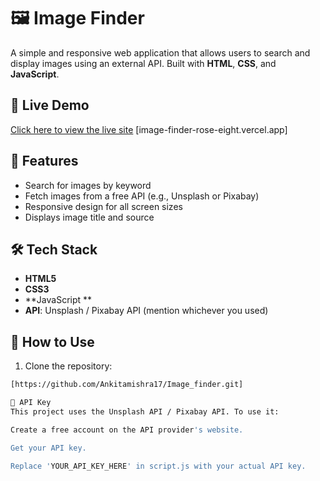 # 🖼️ Image Finder

A simple and responsive web application that allows users to search and display images using an external API. Built with **HTML**, **CSS**, and **JavaScript**.

## 🚀 Live Demo

[Click here to view the live site](#)  [image-finder-rose-eight.vercel.app]<!-- Replace with your live link, e.g., GitHub Pages or Netlify -->

## 📸 Features

- Search for images by keyword
- Fetch images from a free API (e.g., Unsplash or Pixabay)
- Responsive design for all screen sizes
- Displays image title and source

## 🛠️ Tech Stack

- **HTML5**
- **CSS3**
- **JavaScript **
- **API**: Unsplash / Pixabay API (mention whichever you used)

## 🔧 How to Use

1. Clone the repository:

```bash
[https://github.com/Ankitamishra17/Image_finder.git]

🔑 API Key
This project uses the Unsplash API / Pixabay API. To use it:

Create a free account on the API provider's website.

Get your API key.

Replace 'YOUR_API_KEY_HERE' in script.js with your actual API key.
